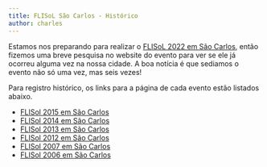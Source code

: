 ```yaml
---
title: FLISoL São Carlos - Histórico
author: charles
---
```


Estamos nos preparando para realizar o [FLISoL 2022 em São
Carlos](https://flisol.info/FLISOL2022/Brasil/SaoCarlos), então fizemos uma
breve pesquisa no website do evento para ver se ele já ocorreu alguma vez na
nossa cidade. A boa notícia é que sediamos o evento não só uma vez, mas seis
vezes!

Para registro histórico, os links para a página de cada evento estão listados
abaixo.

- [FLISol 2015 em São Carlos](https://flisol.info/FLISOL2015/Brasil/SaoCarlos)
- [FLISol 2014 em São Carlos](https://flisol.info/FLISOL2014/Brasil/SaoCarlos)
- [FLISol 2013 em São Carlos](https://flisol.info/FLISOL2013/Brasil/SaoCarlos)
- [FLISol 2012 em São Carlos](https://flisol.info/FLISOL2012/Brasil/SaoCarlos)
- [FLISol 2007 em São Carlos](https://flisol.info/FLISOL2007/Brasil/SaoCarlos)
- [FLISol 2006 em São Carlos](https://flisol.info/FLISOL2006/Brasil/SaoCarlos)
